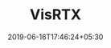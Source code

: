 ---
title: "VisRTX"
date: 2019-06-16T17:46:24+05:30
type: "organisations"
org_name: "NVIDIA Corporation"
repo_desc: "Visualization framework powered by NVIDIA RTX technology"
repo_link: https://github.com/NVIDIA/VisRTX


---
